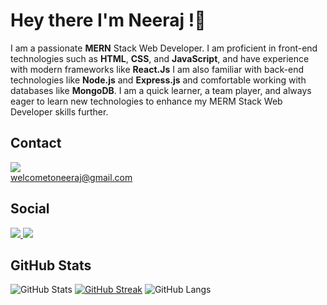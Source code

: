 # Hey there I'm Neeraj !👋



I am a passionate  **MERN** Stack Web Developer. I am proficient in front-end technologies such as **HTML**, **CSS**, and **JavaScript**, and have experience with modern frameworks like **React.Js** I am also familiar with back-end technologies like **Node.js** and **Express.js** and comfortable working with databases like **MongoDB**. I am a quick learner, a team player, and always eager to learn new technologies to enhance my MERM Stack Web Developer skills further.

## Contact
<img src="https://img.shields.io/badge/Gmail-D14836?style=for-the-badge&logo=gmail&logoColor=white"/> <br>
<a  href="mailto:welcometoneeraj@gmail.com">
</a>
welcometoneeraj@gmail.com


## Social

<div>
  <a href="https://www.hackerrank.com/welcometoneeraj?hr_r=1">
<img src="https://img.shields.io/badge/-Hackerrank-2EC866?style=for-the-badge&logo=HackerRank&logoColor=white"/>
  </a>
<a href="https://www.linkedin.com/in/neeraj-kumar-107177225/">
<img src="https://img.shields.io/badge/LinkedIn-0077B5?style=for-the-badge&logo=linkedin&logoColor=white" />
</a>
</div>

## GitHub Stats
![GitHub Stats](https://github-readme-stats.vercel.app/api?username=me-neeraj135&show_icons=true&theme=blueberry&date)
[![GitHub Streak](https://github-readme-streak-stats.herokuapp.com?user=me-neeraj135&theme=blueberry&date_format=M%20j%5B%2C%20Y%5D)](https://git.io/streak-stats)
![GitHub Langs](https://github-readme-stats.vercel.app/api/top-langs/?username=me-neeraj135&layout=compact&theme=blueberry&date)







